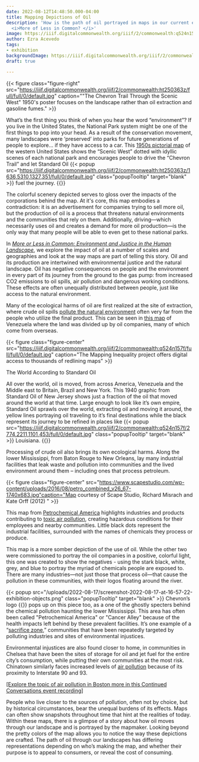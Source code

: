 ```yaml
---
date: 2022-08-12T14:48:50.000-04:00
title: Mapping Depictions of Oil
description: 'How is the path of oil portrayed in maps in our current exhibition:
  <i>More of Less in Common? </i>'
image: https://iiif.digitalcommonwealth.org/iiif/2/commonwealth:q524n157f/478,316,9869,4947/full/0/default.jpg
author: Ezra Acevedo
tags:
- exhibition
backgroundImage: https://iiif.digitalcommonwealth.org/iiif/2/commonwealth:q524n157f/full/full/0/default.jpg
draft: true

---
```

{{< figure class="figure-right" src="https://iiif.digitalcommonwealth.org/iiif/2/commonwealth:ht250363z/full/full/0/default.jpg" caption=""The Chevron Trail Through the Scenic West" 1950's poster focuses on the landscape rather than oil extraction and gasoline fumes." >}}

What’s the first thing you think of when you hear the word “environment”? If you live in the United States, the National Park system might be one of the first things to pop into your head. As a result of the conservation movement, many landscapes were ‘preserved’ into parks for future generations of people to explore… if they have access to a car. This [1950s pictorial map](https://collections.leventhalmap.org/search/commonwealth:ht250362p) of the western United States shows the “Scenic West” dotted with idyllic scenes of each national park and encourages people to drive the “Chevron Trail” and let Standard Oil {{< popup src="https://iiif.digitalcommonwealth.org/iiif/2/commonwealth:ht250363z/1636,5310,1327,351/full/0/default.jpg" class="popupTooltip" target="blank" >}} fuel the journey. {{</popup>}}

The colorful scenery depicted serves to gloss over the impacts of the corporations behind the map. At it's core, this map embodies a contradiction: it is an advertisement for companies trying to sell more oil, but the production of oil is a process that threatens natural environments and the communities that rely on them. Additionally, driving—which necessarily uses oil and creates a demand for more oil production—is the only way that many people will be able to even get to these national parks.

In [_More or Less in Common: Environment and Justice in the Human Landscape_](https://www.leventhalmap.org/digital-exhibitions/more-or-less-in-common), we explore the impact of oil at a number of scales and geographies and look at the way maps are part of telling this story. Oil and its production are intertwined with environmental justice and the natural landscape. Oil has negative consequences on people and the environment in every part of its journey from the ground to the gas pump: from increased CO2 emissions to oil spills, air pollution and dangerous working conditions. These effects are often unequally distributed between people, just like access to the natural environment.

Many of the ecological harms of oil are first realized at the site of extraction, where crude oil spills [pollute the natural environment](https://oilspillmonitor.ng/) often very far from the people who utilize the final product. This can be seen in [this map](https://collections.leventhalmap.org/search/commonwealth:4m90fm17f) of Venezuela where the land was divided up by oil companies, many of which come from overseas.

{{< figure class="figure-center" src="https://iiif.digitalcommonwealth.org/iiif/2/commonwealth:q524n157f/full/full/0/default.jpg" caption="The Mapping Inequality project offers digital access to thousands of redlining maps" >}}

The World According to Standard Oil

All over the world, oil is moved, from across America, Venezuela and the Middle east to Britain, Brazil and New York. This 1940 graphic from Standard Oil of New Jersey shows just a fraction of the oil that moved around the world at that time. Large enough to look like it’s own empire, Standard Oil sprawls over the world, extracting oil and moving it around, the yellow lines portraying oil traveling to it’s final destinations while the black represent its journey to be refined in places like {{< popup src="https://iiif.digitalcommonwealth.org/iiif/2/commonwealth:q524n157f/2774,2211,1101,453/full/0/default.jpg" class="popupTooltip" target="blank" >}} Louisiana. {{</popup>}}

Processing of crude oil also brings its own ecological harms. Along the lower Mississippi, from Baton Rouge to New Orleans, lay many industrial facilities that leak waste and pollution into communities and the lived environment around them – including ones that process petroleum.

{{< figure class="figure-center" src="https://www.scapestudio.com/wp-content/uploads/2016/08/petro_combined_v26_67-1740x683.jpg"caption="Map courtesy of Scape Studio, Richard Misrach and Kate Orff (2012) " >}}

This map from [Petrochemical America](https://www.scapestudio.com/projects/petrochemical-america-book/) highlights industries and products contributing to [toxic air pollution](https://projects.propublica.org/toxmap/), creating hazardous conditions for their employees and nearby communities. Little black dots represent the industrial facilities, surrounded with the names of chemicals they process or produce.

This map is a more somber depiction of the use of oil. While the other two were commissioned to portray the oil companies in a positive, colorful light, this one was created to show the negatives - using the stark black, white, grey, and blue to portray the myriad of chemicals people are exposed to. There are many industries—not just those that process oil—that cause the pollution in these communities, with their logos floating around the river.

{{< popup src="/uploads/2022-08-17/screenshot-2022-08-17-at-16-57-22-exhibition-objects.png" class="popupTooltip" target="blank" >}} Chevron’s logo {{</popup>}} pops up on this piece too, as a one of the ghostly specters behind the chemical pollution haunting the lower Mississippi. This area has often been called "Petrochemical America" or "Cancer Alley" because of the health impacts left behind by these prevalent facilities. It’s one example of a “[sacrifice zone](https://www.leventhalmap.org/digital-exhibitions/more-or-less-in-common/topics/sacrifice-zones/),” communities that have been repeatedly targeted by polluting industries and sites of environmental injustices.

Environmental injustices are also found closer to home, in communities in Chelsea that have been the sites of storage for oil and jet fuel for the entire city’s consumption, while putting their own communities at the most risk. Chinatown similarly faces increased levels of [air pollution](https://www.wbur.org/news/2022/04/01/boston-chinatown-pollution) because of its proximity to Interstate 90 and 93. 

[\[Explore the topic of air pollution in Boston more in this Continued Conversations event recording\]](https://www.youtube.com/watch?v=sJcWRJMgoxQ)

People who live closer to the sources of pollution, often not by choice, but by historical circumstances, bear the unequal burdens of its effects. Maps can often show snapshots throughout time that hint at the realities of today. Within these maps, there is a glimpse of a story about how oil moves through our landscape and is portrayed by the mapmaker. Looking beyond the pretty colors of the map allows you to notice the way these depictions are crafted. The path of oil through our landscapes has differing representations depending on who’s making the map, and whether their purpose is to appeal to consumers, or reveal the cost of consuming.